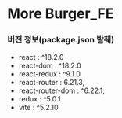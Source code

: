 # More Burger_FE

### 버전 정보(package.json 발췌)
- react : ^18.2.0
- react-dom : ^18.2.0
- react-redux : ^9.1.0
- react-router : 6.21.3,
- react-router-dom : ^6.22.1,
- redux : ^5.0.1
- vite : ^5.2.10
